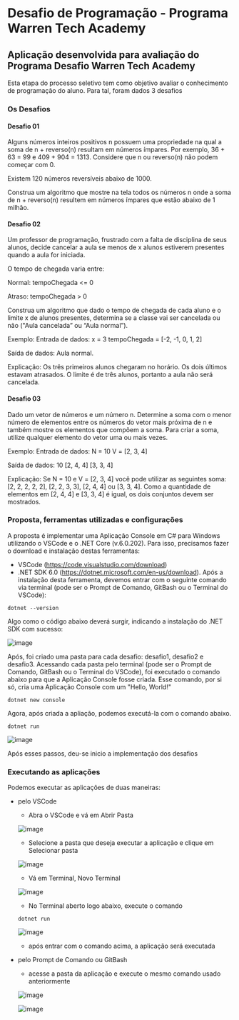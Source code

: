 # Desafio de Programação - Programa Warren Tech Academy
## Aplicação desenvolvida para avaliação do Programa Desafio Warren Tech Academy

Esta etapa do processo seletivo tem como objetivo avaliar o conhecimento de programação do aluno. Para tal, foram dados 3 desafios

### Os Desafios

#### Desafio 01
Alguns números inteiros positivos n possuem uma propriedade na qual a soma de n + reverso(n) resultam em números ímpares. Por exemplo, 36 + 63 = 99 e 409 + 904 = 1313. Considere que n ou reverso(n) não podem começar com 0. 
<p> Existem 120 números reversíveis abaixo de 1000.

Construa um algoritmo que mostre na tela todos os números n onde a soma de n + reverso(n) resultem em números ímpares que estão abaixo de 1 milhão.

#### Desafio 02
Um professor de programação, frustrado com a falta de disciplina de seus alunos, decide cancelar a aula se menos de x alunos estiverem presentes quando a aula for iniciada. 

O tempo de chegada varia entre: 
<p> Normal: tempoChegada <= 0 
<p> Atraso: tempoChegada > 0

Construa um algoritmo que dado o tempo de chegada de cada aluno e o limite x de alunos presentes, determina se a classe vai ser cancelada ou não ("Aula cancelada” ou “Aula normal”).

Exemplo:
Entrada de dados:
x = 3
tempoChegada = [-2, -1, 0, 1, 2]

Saída de dados:
Aula normal.

Explicação:
Os três primeiros alunos chegaram no horário. Os dois últimos estavam atrasados. O limite é de três alunos, portanto a aula não será cancelada.

#### Desafio 03
Dado um vetor de números e um número n. Determine a soma com o menor número de elementos entre os números do vetor mais próxima de n e também mostre os elementos que compõem a soma. Para criar a soma, utilize qualquer elemento do vetor uma ou mais vezes.

Exemplo:
Entrada de dados:
N = 10
V = [2, 3, 4]

Saída de dados:
10
[2, 4, 4]
[3, 3, 4]

Explicação:
Se N = 10 e V = [2, 3, 4] você pode utilizar as seguintes soma: [2, 2, 2, 2, 2], [2, 2, 3, 3], [2, 4, 4] ou [3, 3, 4]. Como a quantidade de elementos em [2, 4, 4] e [3, 3, 4] é igual, os dois conjuntos devem ser mostrados.


### Proposta, ferramentas utilizadas e configurações
A proposta é implementar uma Aplicação Console em C# para Windows utilizando o VSCode e o .NET Core (v.6.0.202).
Para isso, precisamos fazer o download e instalação destas ferramentas:
* VSCode (https://code.visualstudio.com/download)
* .NET SDK 6.0 (https://dotnet.microsoft.com/en-us/download). Após a instalação desta ferramenta, devemos entrar com o seguinte comando via terminal (pode ser o Prompt de Comando, GitBash ou o Terminal do VSCode):
```
dotnet --version
```
Algo como o código abaixo deverá surgir, indicando a instalação do .NET SDK com sucesso:

![image](https://user-images.githubusercontent.com/52115300/166314001-f92a3b0a-1fd7-4c90-bb36-253a0424c0d5.png)

Após, foi criado uma pasta para cada desafio: desafio1, desafio2 e desafio3. Acessando cada pasta pelo terminal (pode ser o Prompt de Comando, GitBash ou o Terminal do VSCode), foi executado o comando abaixo para que a Aplicação Console fosse criada. Esse comando, por si só, cria uma Aplicação Console com um "Hello, World!"
```
dotnet new console
```
Agora, após criada a apliação, podemos executá-la com o comando abaixo. 
```
dotnet run
```
![image](https://user-images.githubusercontent.com/52115300/166519480-558c2b3d-0c99-4e41-a2db-053f3230c4e6.png)

Após esses passos, deu-se inicio a implementação dos desafios

### Executando as aplicações
Podemos executar as aplicações de duas maneiras:
* pelo VSCode
  - Abra o VSCode e vá em Abrir Pasta
  
  ![image](https://user-images.githubusercontent.com/52115300/166511130-69be74b9-95ca-44fd-b031-ab58a0f70a84.png)
  - Selecione a pasta que deseja executar a aplicação e clique em Selecionar pasta
  
  ![image](https://user-images.githubusercontent.com/52115300/166511732-3adb224a-cb81-4023-80d9-e203ff574b0d.png)
  
  - Vá em Terminal, Novo Terminal
  
  ![image](https://user-images.githubusercontent.com/52115300/166512448-a3b9fb1a-cb86-49c1-a068-1d8a4cf96ccd.png)
  
  - No Terminal aberto logo abaixo, execute o comando
  ```
  dotnet run
  ```
  ![image](https://user-images.githubusercontent.com/52115300/166515902-a69c9bb4-c5e1-4e35-9479-6328993c9baf.png)

  - após entrar com o comando acima, a aplicação será executada

* pelo Prompt de Comando ou GitBash
  - acesse a pasta da aplicação e execute o mesmo comando usado anteriormente
  
  ![image](https://user-images.githubusercontent.com/52115300/166515038-1927592f-00cb-48da-8d8d-230fc3f7488b.png)
  
  ![image](https://user-images.githubusercontent.com/52115300/166515213-40628f55-3cee-43bf-a5b4-7f6c0508a5df.png)  
